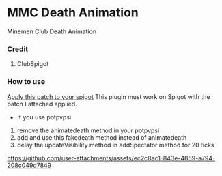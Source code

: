 # MMC Death Animation
Minemen Club Death Animation

### Credit
1. ClubSpigot

### How to use
[Apply this patch to your spigot](https://gist.github.com/dogsbean/9aac69cc00ada079f43f5c8ca29b5861)
This plugin must work on Spigot with the patch I attached applied.

+ If you use potpvpsi
1. remove the animatedeath method in your potpvpsi
3. add and use this fakedeath method instead of animatedeath
2. delay the updateVisibility method in addSpectator method for 20 ticks

https://github.com/user-attachments/assets/ec2c8ac1-843e-4859-a794-208c049d7849

